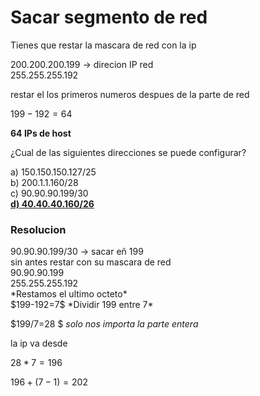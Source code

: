 # Sacar segmento de red

Tienes que restar la mascara de red con la ip

200.200.200.199 -> direcion IP red  
255.255.255.192 

restar el los primeros numeros despues de la parte de red

$199-192=64$

**64 IPs de host**

¿Cual de las siguientes direcciones se puede configurar?

a) 150.150.150.127/25  
b) 200.1.1.160/28  
c) 90.90.90.199/30  
<u>**d) 40.40.40.160/26**</U>

### Resolucion

<div aling="center">90.90.90.199/30 -> sacar eñ 199</div>  

<div aling="center">sin antes restar con su mascara de red</div>

<div aling="center">90.90.90.199  </div>

<div aling="center">255.255.255.192</div>

<div aling="center">*Restamos el ultimo octeto*</div>
$199-192=7$  
*Dividir 199 entre 7*  

$199/7=28 $  *solo nos importa la parte entera*  

<div aling="center">la ip va desde</div>

$28*7 = 196$

$196+(7-1)=202$








